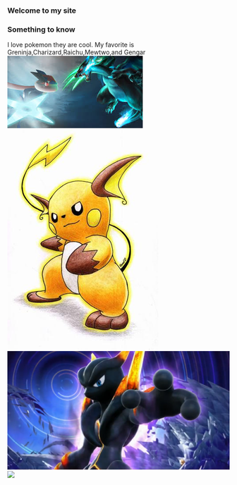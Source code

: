 ### Welcome to my site
### Something to know
I love pokemon they are cool. My favorite is Greninja,Charizard,Raichu,Mewtwo,and Gengar
<img src="images.jpeg"/>
<img src="Raichu-pokemon-21626756-342-500.jpg"/>
<img src="pokken-darkmewtwo-750.png"/>
<img src="Jeremiah555.github.io/__gengar_pokemon_drawn_by_juan_arrabel_hernandez__8130480baed756bc3e20ad4ce2d23bac.jpg"/>
 











